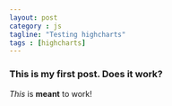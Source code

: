 ```yaml
---
layout: post
category : js
tagline: "Testing highcharts"
tags : [highcharts]
---
```


### This is my first post. Does it work?
_This_ is **meant** to work!


<script src="https://ajax.googleapis.com/ajax/libs/jquery/2.1.4/jquery.min.js"></script>
<script src="http://code.highcharts.com/highcharts.js"></script>
<script src="http://code.highcharts.com/highcharts-more.js"></script>
<script src="http://code.highcharts.com/highcharts-3d.js"></script>
<script src="http://code.highcharts.com/modules/heatmap.js"></script>
<script src="http://code.highcharts.com/modules/treemap.js"></script>
<script src="http://code.highcharts.com/modules/funnel.js"></script>
</head>
<body>
<div id="container" style="height: 100%; width: 100%;"></div>

<script type='text/javascript'>
$(function () {
    $('#container').highcharts({
    subtitle: {
      text: 'Click and drag in the plot area to zoom in'
    },
    yAxis: {
      min: 0.6,
      title: {
        text: 'Glucose Level'
      }
    },
    series: [{
      pointStart: Date.UTC(2016, 3, 8,15,50,0),
      type: 'area',
      data: [167, 167, 169, 166, 164, 162, 147, 136, 127, 114, 108, 98, 92, 110, 133, 139, 128, 129, 146, 142, 127, 125, 130, 139, 164, 175, 179, 196, 208, 223, 228, 227, 232, 228, 227, 234, 220, 183, 176, 199, 190, 179, 201, 208, 199, 193, 189, 182, 181, 184, 183, 167, 146, 140, 129, 119, 140, 152, 137, 115, 105, 124, 171, 215, 231, 233, 224, 193, 179, 204, 236, 237, 223, 226, 231, 233, 234, 229, 219, 206, 200, 188, 158, 134, 111, 93, 86, 73, 65, 61, 60, 67, 72, 78, 96, 109, 114, 113, 91, 75, 74, 86, 106, 110, 110, 115, 114, 112, 117, 123, 124, 140, 166, 176, 178, 183, 185, 187, 187, 179, 173, 171, 167, 167, 171, 174, 172, 170, 163, 159, 161, 156, 148, 136, 126, 116, 109, 104, 96, 86, 77, 71, 74, 79, 76, 75, 72, 63, 61, 67, 73, 79, 82, 72, 75, 82, 92, 121, 159, 186, 209, 228, 237, 240, 239, 243, 248, 266, 277, 283, 305, 328, 334, 342, 348, 343, 333, 310, 293, 288, 269, 247, 226, 212, 197, 175, 155, 143, 126, 110, 106, 111, 123, 136, 146, 148, 144, 143, 143, 140, 128, 119, 119, 122, 135, 146, 159, 175, 183, 185, 186, 178, 158, 152, 153, 156, 157, 145, 143, 155, 174, 199, 214, 217, 219, 224, 234, 236, 235, 228, 219, 215, 212, 207, 205, 216, 216, 208, 208, 208, 203, 199, 198, 195, 193, 194, 190, 182, 177, 170, 153, 143, 146, 146, 137, 126, 123, 147, 189, 215, 223, 231, 232, 216, 202, 207, 222, 227, 228, 230, 236, 249, 245, 224, 206, 199, 193, 190, 182, 169, 158, 141, 124, 116, 118, 134, 158, 174, 175, 179, 191, 202, 203, 195, 191, 197, 213, 229, 234, 234, 237, 236, 226, 228, 223, 213, 205, 195, 191, 172, 142, 122, 125, 136, 143, 150, 163, 182, 198, 205, 203, 191, 180, 174, 168, 162, 155, 151, 153, 156, 149, 137, 133, 133, 134, 136, 138, 128, 120, 134, 144, 145, 144, 141, 130, 115, 109, 113, 122, 122, 126, 150, 176, 189, 192, 192, 189, 175, 176, 213, 245, 240, 238, 250, 256, 255, 251, 243, 233, 223, 213, 201, 185, 162, 136, 111, 87, 70, 63, 71, 96, 108, 119, 134, 151, 167, 178, 185, 187, 184, 195, 214, 220, 224, 240, 254, 251, 235, 222, 209, 195, 178, 167, 157, 142, 122, 111, 130, 171, 200, 216, 231, 243, 257, 274, 290, 291, 278, 271, 260, 241, 222, 213, 213, 212, 205, 198, 193, 189, 180, 174, 175, 166, 158, 151, 143, 138, 132, 121, 111, 102, 96, 99, 110, 114, 109, 111, 125, 152, 173, 181, 180, 172, 166, 161, 158, 165, 191, 227, 248, 252, 258, 268, 283, 278, 244, 222, 221, 207, 185, 161, 142, 123, 102, 90, 86, 91, 102, 109, 117, 126, 131, 126, 120, 120, 122, 127, 134, 130, 127, 139, 152, 168, 185, 197, 207, 204, 195, 196, 202, 204, 197, 184, 180, 190, 210, 235, 259, 276, 290, 307, 319, 319, 310, 300, 288, 268, 260, 267, 264, 248, 238, 236, 237, 239, 238, 228, 218, 208, 199, 198, 192, 180, 173, 165, 153, 145, 142, 137, 124, 118, 124, 131, 129, 135, 153, 163, 165, 169, 173, 188, 204, 215, 234, 250, 256, 266, 274, 281, 292, 303, 312, 315, 312, 309, 308, 302, 294, 278, 255, 226, 195, 170, 154, 134, 114, 109, 120, 136, 149, 159, 164, 149, 125, 119, 121, 119, 116, 113, 109, 103, 97, 96, 115, 149, 161, 163, 179, 209, 233, 250, 269, 287, 298, 305, 314, 334, 351, 350, 337, 321, 310, 310, 307, 299, 286, 268, 257, 255, 253, 251, 246, 236, 227, 218, 212, 211, 204, 196, 188, 179, 172, 166, 168, 179, 180, 166, 156, 151, 146, 152, 173, 186, 184, 173, 155, 156, 193, 225, 225, 231, 256, 274, 282, 287, 288, 284, 274, 265, 256, 240, 228, 216, 194, 176, 177, 177, 170, 165, 162, 165, 181, 197, 207, 216, 227, 232, 238, 244, 233, 206, 194, 192, 195, 211, 215, 222, 233, 229, 218, 203, 192, 205, 222, 225, 220, 225, 242, 258, 276, 293, 306, 314, 310, 300, 294, 287, 275, 260, 244, 231, 217, 207, 199, 197, 201, 194, 185, 179, 174, 171, 165, 160, 152, 144, 138, 132, 129, 126, 121, 117, 117, 114, 111, 124, 148, 172, 205, 236, 245, 240, 238, 234, 242, 262, 266, 260, 264, 277, 286, 285, 279, 273, 270, 263, 248, 237, 225, 210, 202, 192, 172, 155, 155, 173, 205, 229, 233, 228, 222, 213, 204, 195, 190, 197, 209, 206, 200, 212, 224, 244, 254, 255, 258, 259, 255, 244, 239, 241, 238, 230, 227, 235, 251, 263, 268, 271, 277, 279, 279, 274, 262, 250, 238, 229, 224, 220, 210, 203, 204, 203, 200, 197, 193, 191, 185, 177, 175, 174, 174, 173, 166, 159, 153, 147, 140, 134, 132, 127, 118, 115, 123, 141, 157, 176, 195, 195, 181, 170, 188, 236, 263, 260, 260, 279, 306, 322, 324, 312, 300, 291, 285, 278, 264, 250, 233, 203, 175, 156, 140, 140, 156, 168, 169, 160, 138, 132, 142, 142, 134, 127, 128, 136, 140, 135, 129, 126, 120, 120, 126, 136, 145, 147, 147, 145, 143, 144, 144, 142, 140, 140, 151, 166, 172, 170, 163, 157, 156, 156, 151, 144, 139, 138, 137, 135, 136, 136, 131, 127, 136, 138, 136, 138, 138, 135, 128, 125, 124, 120, 118, 117, 113, 104, 105, 112, 137, 180, 205, 217, 237, 258, 266, 268, 262, 251, 253, 268, 273, 258, 238, 232, 223, 213, 208, 201, 188, 174, 168, 165, 159, 151, 152, 152, 155, 173, 196, 210, 212, 209, 210, 213, 209, 196, 195, 215, 237, 247, 255, 265, 276, 289, 296, 293, 297, 311, 327, 346, 371, 379, 362, 365, 366, 352, 334, 323, 318, 302, 287, 278, 271, 263, 255, 251, 247, 239, 221, 209, 209, 208, 199, 190, 187, 190, 189, 184, 181, 177, 174, 168, 152, 138, 137, 139, 132, 123, 121, 122, 140, 173, 187, 204, 228, 232, 227, 223, 221, 224, 237, 261, 280, 295, 310, 328, 340, 347, 359, 364, 361, 357, 348, 330, 311, 300, 290, 275, 250, 225, 205, 191, 183, 179, 173, 165, 162, 168, 173, 170, 164, 158, 159, 169, 183, 196, 203, 205, 207, 204, 209, 211, 191, 181, 176, 165, 156, 138, 121, 122, 127, 118, 107, 113, 132, 147, 159, 169, 175, 171, 166, 162, 155, 149, 145, 144, 145, 146, 144, 139, 139, 140, 140, 144, 149, 143, 136, 129, 122, 119, 117, 112, 107, 105, 101, 101, 99, 93, 105, 147, 194, 226, 248, 254, 248, 241, 243, 252, 260, 268, 266, 258, 250, 244, 263, 296, 323, 339, 345, 353, 353, 343, 326, 312, 311, 317, 320, 326, 321, 294, 269, 252, 244, 241, 239, 230, 216, 206, 205, 202, 198, 199, 196, 199, 193, 182, 189, 205, 213, 210, 206, 206, 203, 200, 196, 190, 190, 203, 222, 237, 247, 258, 264, 265, 261, 252, 244, 238, 232, 229, 226, 227, 227, 224, 221, 219, 216, 205, 197, 191, 185, 178, 171, 165, 164, 164, 157, 147, 143, 141, 142, 148, 155, 155, 154, 148, 153, 183, 216, 226, 220, 200, 176, 178, 189, 219, 252, 271, 284, 287, 283, 278, 267, 254, 242, 236, 242, 245, 243, 226, 206, 205, 216, 234, 245, 250, 258, 267, 267, 254, 240, 229, 223, 225, 227, 229, 227, 216, 203, 199, 195, 185, 174, 172, 169, 161, 163, 177, 186, 186, 183, 171, 157, 156, 162, 166, 173, 185, 202, 225, 245, 256, 253, 241, 240, 233, 223, 220, 220, 218, 214, 211, 211, 209, 201, 192, 191, 186, 180, 177, 177, 182, 182, 172, 165, 157, 151, 147, 140, 133, 131, 131, 127, 138, 179, 207, 202, 192, 185, 181, 191, 230, 279, 313, 324, 336, 348, 354, 351, 333, 331, 348, 343, 317, 289, 273, 265, 241, 214, 191, 175, 159],
      name: 'Glucose Readings per 15 mins  ',
      pointInterval: 900000
    }],
    title: {
      text: 'John - Apr 8 - Apr 22'
    },
    chart: {
      zoomType: 'x'
    },
    xAxis: {
      type: 'datetime'
    }
  });
});
</script>
